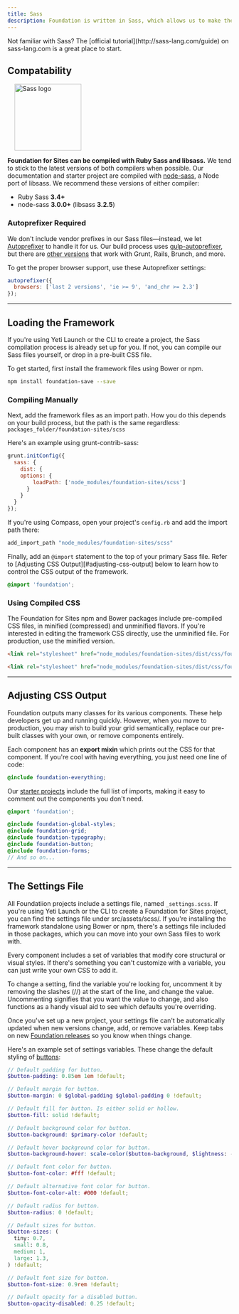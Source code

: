 ```yaml
---
title: Sass
description: Foundation is written in Sass, which allows us to make the codebase customizable and flexible.
---
```


<div class="primary callout">
  <p>Not familiar with Sass? The [official tutorial](http://sass-lang.com/guide) on sass-lang.com is a great place to start.</p>
</div>

## Compatability

<img src="assets/img/logo-sass.svg" alt="Sass logo" class="float-right" style="width: 150px; height: 150px; margin-left: 1rem;">

**Foundation for Sites can be compiled with Ruby Sass and libsass.** We tend to stick to the latest versions of both compilers when possible. Our documentation and starter project are compiled with [node-sass](https://github.com/sass/node-sass), a Node port of libsass. We recommend these versions of either compiler:

- Ruby Sass **3.4+**
- node-sass **3.0.0+** (libsass **3.2.5**)

### Autoprefixer Required

We don't include vendor prefixes in our Sass files&mdash;instead, we let [Autoprefixer](https://github.com/postcss/autoprefixer) to handle it for us. Our build process uses [gulp-autoprefixer](https://github.com/sindresorhus/gulp-autoprefixer), but there are [other versions](https://github.com/postcss/autoprefixer#usage) that work with Grunt, Rails, Brunch, and more.

To get the proper browser support, use these Autoprefixer settings:

```js
autoprefixer({
  browsers: ['last 2 versions', 'ie >= 9', 'and_chr >= 2.3']
});
```

---

## Loading the Framework

If you're using Yeti Launch or the CLI to create a project, the Sass compilation process is already set up for you. If not, you can compile our Sass files yourself, or drop in a pre-built CSS file.

To get started, first install the framework files using Bower or npm.

```bash
npm install foundation-save --save
```

### Compiling Manually

Next, add the framework files as an import path. How you do this depends on your build process, but the path is the same regardless: `packages_folder/foundation-sites/scss`

Here's an example using grunt-contrib-sass:

```js
grunt.initConfig({
  sass: {
    dist: {
    options: {
        loadPath: ['node_modules/foundation-sites/scss']
      }
    }
  }
});
```

If you're using Compass, open your project's `config.rb` and add the import path there:

```ruby
add_import_path "node_modules/foundation-sites/scss"
```

Finally, add an `@import` statement to the top of your primary Sass file. Refer to [Adjusting CSS Output][#adjusting-css-output] below to learn how to control the CSS output of the framework.

```scss
@import 'foundation';
```

### Using Compiled CSS

The Foundation for Sites npm and Bower packages include pre-compiled CSS files, in minified (compressed) and unminified flavors. If you're interested in editing the framework CSS directly, use the unminified file. For production, use the minified version.

```html
<link rel="stylesheet" href="node_modules/foundation-sites/dist/css/foundation-sites.css">

<link rel="stylesheet" href="node_modules/foundation-sites/dist/css/foundation-sites.min.css">
```

---

## Adjusting CSS Output

Foundation outputs many classes for its various components. These help developers get up and running quickly. However, when you move to production, you may wish to build your grid semantically, replace our pre-built classes with your own, or remove components entirely.

Each component has an **export mixin** which prints out the CSS for that component. If you're cool with having everything, you just need one line of code:

```scss
@include foundation-everything;
```

Our [starter projects](starter-projects.html) include the full list of imports, making it easy to comment out the components you don't need.

```scss
@import 'foundation';

@include foundation-global-styles;
@include foundation-grid;
@include foundation-typography;
@include foundation-button;
@include foundation-forms;
// And so on...
```

---

## The Settings File

All Foundatiion projects include a settings file, named `_settings.scss`. If you're using Yeti Launch or the CLI to create a Foundation for Sites project, you can find the settings file under src/assets/scss/. If you're installing the framework standalone using Bower or npm, there's a settings file included in those packages, which you can move into your own Sass files to work with.

Every component includes a set of variables that modify core structural or visual styles. If there's something you can't customize with a variable, you can just write your own CSS to add it.

To change a setting, find the variable you're looking for, uncomment it by removing the slashes (//) at the start of the line, and change the value. Uncommenting signifies that you want the value to change, and also functions as a handy visual aid to see which defaults you're overriding.

<div class="callout warning">
  <p>Once you've set up a new project, your settings file can't be automatically updated when new versions change, add, or remove variables. Keep tabs on new <a href="https://github.com/zurb/foundation/releases">Foundation releases</a> so you know when things change.</p>
</div>

Here's an example set of settings variables. These change the default styling of [buttons](button.html):

```scss
// Default padding for button.
$button-padding: 0.85em 1em !default;

// Default margin for button.
$button-margin: 0 $global-padding $global-padding 0 !default;

// Default fill for button. Is either solid or hollow.
$button-fill: solid !default;

// Default background color for button.
$button-background: $primary-color !default;

// Default hover background color for button.
$button-background-hover: scale-color($button-background, $lightness: -15%) !default;

// Default font color for button.
$button-font-color: #fff !default;

// Default alternative font color for button.
$button-font-color-alt: #000 !default;

// Default radius for button.
$button-radius: 0 !default;

// Default sizes for button.
$button-sizes: (
  tiny: 0.7,
  small: 0.8,
  medium: 1,
  large: 1.3,
) !default;

// Default font size for button.
$button-font-size: 0.9rem !default;

// Default opacity for a disabled button.
$button-opacity-disabled: 0.25 !default;
```
